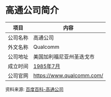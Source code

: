# 高通公司简介

|项目|内容|
|-----|-----|
|公司名称|高通公司|
|外文名称|Qualcomm|
|公司地址|美国加利福尼亚州圣迭戈市|
|成立时间|[1985年7月](https://www.it-this-year.com/1911/)|
|公司官网|https://www.qualcomm.com/|

资料来源: 
[百度百科-高通公司](https://baike.baidu.com/item/%E9%AB%98%E9%80%9A)
